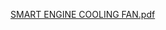 [SMART ENGINE COOLING FAN.pdf](https://github.com/LOGESHWARANS389/M2-EmbSys/files/8146159/SMART.ENGINE.COOLING.FAN.pdf)

